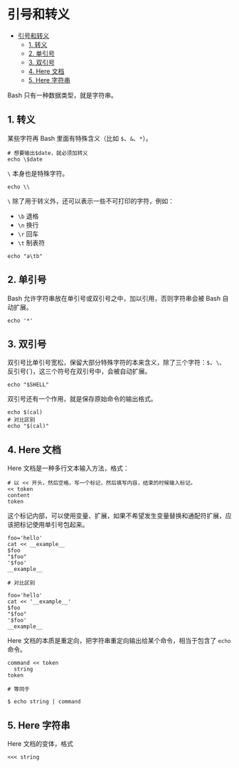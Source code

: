# 引号和转义

- [引号和转义](#%e5%bc%95%e5%8f%b7%e5%92%8c%e8%bd%ac%e4%b9%89)
  - [1. 转义](#1-%e8%bd%ac%e4%b9%89)
  - [2. 单引号](#2-%e5%8d%95%e5%bc%95%e5%8f%b7)
  - [3. 双引号](#3-%e5%8f%8c%e5%bc%95%e5%8f%b7)
  - [4. Here 文档](#4-here-%e6%96%87%e6%a1%a3)
  - [5. Here 字符串](#5-here-%e5%ad%97%e7%ac%a6%e4%b8%b2)

Bash 只有一种数据类型，就是字符串。

## 1. 转义

某些字符再 Bash 里面有特殊含义（比如 `$`、`&`、`*`）。

```
# 想要输出$date，就必须加转义
echo \$date
```

`\` 本身也是特殊字符。
```
echo \\
```

`\` 除了用于转义外，还可以表示一些不可打印的字符，例如：
- `\b` 退格
- `\n` 换行
- `\r` 回车
- `\t` 制表符

```
echo "a\tb"
```

## 2. 单引号

Bash 允许字符串放在单引号或双引号之中，加以引用，否则字符串会被 Bash 自动扩展。
```
echo '*'
```

## 3. 双引号

双引号比单引号宽松，保留大部分特殊字符的本来含义，除了三个字符：`$`、`\`、反引号(`)，这三个符号在双引号中，会被自动扩展。
```
echo "$SHELL"
```

双引号还有一个作用，就是保存原始命令的输出格式。
```
echo $(cal)
# 对比区别
echo "$(cal)"
```

## 4. Here 文档

Here 文档是一种多行文本输入方法，格式：
```
# 以 << 开头，然后空格，写一个标记，然后填写内容，结束的时候输入标记。
<< token
content
token
```
这个标记内部，可以使用变量、扩展，如果不希望发生变量替换和通配符扩展，应该把标记使用单引号包起来。
```
foo='hello'
cat << __example__
$foo
"$foo"
'$foo'
__example__

# 对比区别

foo='hello'
cat << '__example__'
$foo
"$foo"
'$foo'
__example__
```

Here 文档的本质是重定向，把字符串重定向输出给某个命令，相当于包含了 `echo` 命令。
```
command << token
  string
token

# 等同于

$ echo string | command
```

## 5. Here 字符串

Here 文档的变体，格式
```
<<< string
```